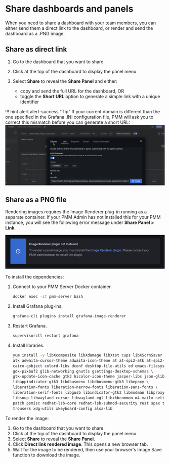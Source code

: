 # Share dashboards and panels

When you need to share a dashboard with your team members, you can either send them a direct link to the dashboard, or render and send the dashboard as a .PNG image.

## Share as direct link

1. Go to the dashboard that you want to share.
2. Click at the top of the dashboard to display the panel menu.
3. Select **Share** to reveal the **Share Panel** and either:  

    - copy and send the full URL for the dashboard, OR
    - toggle the **Short URL** option to generate a simple link with a unique identifier

!!! hint alert alert-success "Tip"
       If your current domain is different than the one specified in the Grafana .INI configuration file, PMM will ask you to correct this mismatch before you can generate a short URL:
    ![!image](../_images/PMM_Common_Panel_Menu_Share.png)

## Share as a PNG file

Rendering images requires the Image Renderer plug-in running as a separate container. If your PMM Admin has not installed this for your PMM instance, you will see the following error message under **Share Panel > Link**.

![!image](../_images/No_Image_Render_Plugin.png)

To install the dependencies:

1. Connect to your PMM Server Docker container.

    ```sh
    docker exec -it pmm-server bash
    ```

2. Install Grafana plug-ins.

    ```sh
    grafana-cli plugins install grafana-image-renderer
    ```

3. Restart Grafana.

    ```sh
    supervisorctl restart grafana
    ```

4. Install libraries.

    ```sh
    yum install -y libXcomposite libXdamage libXtst cups libXScrnSaver pango \
    atk adwaita-cursor-theme adwaita-icon-theme at at-spi2-atk at-spi2-core \
    cairo-gobject colord-libs dconf desktop-file-utils ed emacs-filesystem \
    gdk-pixbuf2 glib-networking gnutls gsettings-desktop-schemas \
    gtk-update-icon-cache gtk3 hicolor-icon-theme jasper-libs json-glib \
    libappindicator-gtk3 libdbusmenu libdbusmenu-gtk3 libepoxy \
    liberation-fonts liberation-narrow-fonts liberation-sans-fonts \
    liberation-serif-fonts libgusb libindicator-gtk3 libmodman libproxy \
    libsoup libwayland-cursor libwayland-egl libxkbcommon m4 mailx nettle \
    patch psmisc redhat-lsb-core redhat-lsb-submod-security rest spax time \
    trousers xdg-utils xkeyboard-config alsa-lib
    ```

To render the image:

1. Go to the dashboard that you want to share.
2. Click at the top of the dashboard to display the panel menu.
3. Select **Share** to reveal the **Share Panel**.
4. Click **Direct link rendered image**. This opens a new browser tab.
5. Wait for the image to be rendered, then use your browser's Image Save function to download the image.